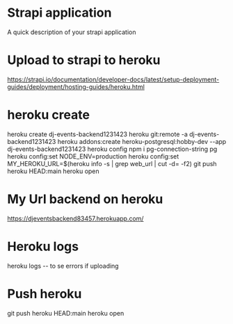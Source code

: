 # Strapi application

A quick description of your strapi application




# Upload to strapi to heroku

https://strapi.io/documentation/developer-docs/latest/setup-deployment-guides/deployment/hosting-guides/heroku.html


# heroku create
heroku create dj-events-backend1231423
heroku git:remote -a dj-events-backend1231423
heroku addons:create heroku-postgresql:hobby-dev --app dj-events-backend1231423
heroku config
npm i pg-connection-string pg
heroku config:set NODE_ENV=production
heroku config:set MY_HEROKU_URL=$(heroku info -s | grep web_url | cut -d= -f2)
git push heroku HEAD:main
heroku open




# My Url backend on heroku
https://djeventsbackend83457.herokuapp.com/


# Heroku logs
heroku logs
-- to se errors if uploading

# Push heroku 
git push heroku HEAD:main
heroku open


